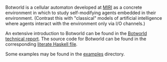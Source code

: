 Botworld is a cellular automaton developed at [MIRI](http://intelligence.org)
as a concrete environment in which to study self-modifying agents embedded in
their environment. (Contrast this with "classical" models of artificial
intelligence where agents interact with the environment only via I/O channels.)

An extensive introduction to Botworld can be found in the
[Botworld technical report](http://intelligence.org/files/Botworld.pdf).
The source code for Botworld can be found in the corresponding
[literate Haskell file](Botworld.lhs).

Some examples may be found in the [examples](examples/) directory.
